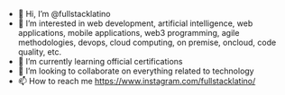 - 👋 Hi, I’m @fullstacklatino
- 👀 I’m interested in web development, artificial intelligence, web applications, mobile applications, web3 programming, agile methodologies, devops, cloud computing, on premise, oncloud, code quality, etc.
- 🌱 I’m currently learning official certifications
- 💞️ I’m looking to collaborate on everything related to technology
- 📫 How to reach me https://www.instagram.com/fullstacklatino/

<!---
fullstacklatino/fullstacklatino is a ✨ special ✨ repository because its `README.md` (this file) appears on your GitHub profile.
You can click the Preview link to take a look at your changes.
--->
